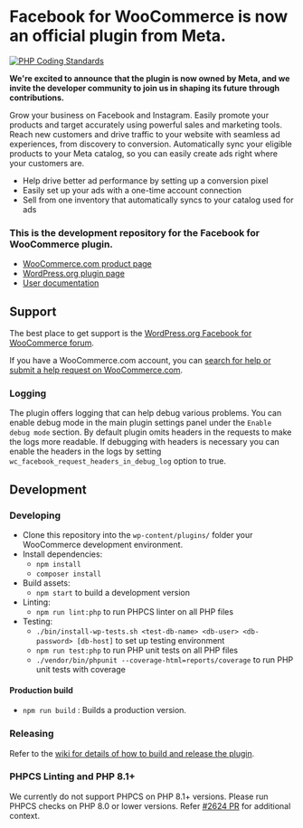 # Facebook for WooCommerce is now an official plugin from Meta.

[![PHP Coding Standards](https://github.com/woocommerce/facebook-for-woocommerce/actions/workflows/php-cs-on-changes.yml/badge.svg)](https://github.com/woocommerce/facebook-for-woocommerce/actions/workflows/php-coding-standards.yml)

**We're excited to announce that the plugin is now owned by Meta, and we invite the developer community to join us in shaping its future through contributions.**

Grow your business on Facebook and Instagram. Easily promote your products and target accurately using powerful sales and marketing tools. Reach new customers and drive traffic to your website with seamless ad experiences, from discovery to conversion. Automatically sync your eligible products to your Meta catalog, so you can easily create ads right where your customers are.
- Help drive better ad performance by setting up a conversion pixel
- Easily set up your ads with a one-time account connection
- Sell from one inventory that automatically syncs to your catalog used for ads


### This is the development repository for the Facebook for WooCommerce plugin.

- [WooCommerce.com product page](https://woocommerce.com/products/facebook/)
- [WordPress.org plugin page](https://wordpress.org/plugins/facebook-for-woocommerce/)
- [User documentation](https://woocommerce.com/document/facebook-for-woocommerce/)

## Support

The best place to get support is
the [WordPress.org Facebook for WooCommerce forum](https://wordpress.org/support/plugin/facebook-for-woocommerce/).

If you have a WooCommerce.com account, you
can [search for help or submit a help request on WooCommerce.com](https://woocommerce.com/my-account/contact-support/).

### Logging

The plugin offers logging that can help debug various problems. You can enable debug mode in the main plugin settings
panel under the `Enable debug mode` section.
By default plugin omits headers in the requests to make the logs more readable. If debugging with headers is necessary
you can enable the headers in the logs by setting `wc_facebook_request_headers_in_debug_log` option to true.

## Development

### Developing

- Clone this repository into the `wp-content/plugins/` folder your WooCommerce development environment.
- Install dependencies:
	- `npm install`
	- `composer install`
- Build assets:
	- `npm start` to build a development version
- Linting:
	- `npm run lint:php` to run PHPCS linter on all PHP files
- Testing:
	- `./bin/install-wp-tests.sh <test-db-name> <db-user> <db-password> [db-host]` to set up testing environment
	- `npm run test:php` to run PHP unit tests on all PHP files
	- `./vendor/bin/phpunit --coverage-html=reports/coverage` to run PHP unit tests with coverage

#### Production build

- `npm run build` : Builds a production version.

### Releasing

Refer to
the [wiki for details of how to build and release the plugin](https://github.com/woocommerce/facebook-for-woocommerce/wiki/Build-&-Release).

### PHPCS Linting and PHP 8.1+

We currently do not support PHPCS on PHP 8.1+ versions. Please run PHPCS checks on PHP 8.0 or lower versions.
Refer [#2624 PR](https://github.com/woocommerce/facebook-for-woocommerce/pull/2624/) for additional context.
